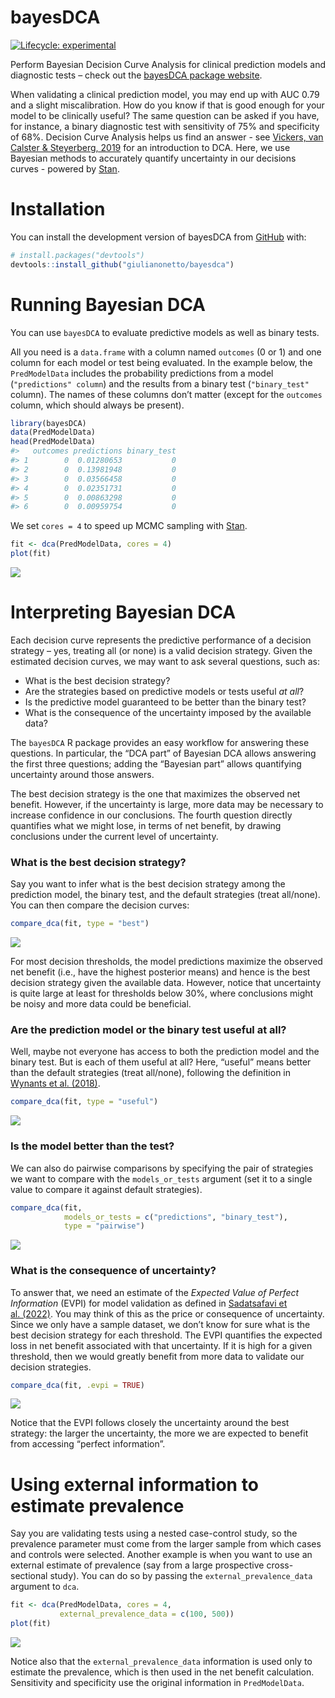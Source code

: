 
<!-- README.md is generated from README.Rmd. Please edit that file -->

# bayesDCA

<!-- badges: start -->

[![Lifecycle:
experimental](https://img.shields.io/badge/lifecycle-experimental-orange.svg)](https://lifecycle.r-lib.org/articles/stages.html#experimental)
<!-- badges: end -->

Perform Bayesian Decision Curve Analysis for clinical prediction models
and diagnostic tests – check out the [bayesDCA package
website](https://giulianonetto.github.io/bayesdca).

When validating a clinical prediction model, you may end up with AUC
0.79 and a slight miscalibration. How do you know if that is good enough
for your model to be clinically useful? The same question can be asked
if you have, for instance, a binary diagnostic test with sensitivity of
75% and specificity of 68%. Decision Curve Analysis helps us find an
answer - see [Vickers, van Calster & Steyerberg,
2019](https://diagnprognres.biomedcentral.com/articles/10.1186/s41512-019-0064-7)
for an introduction to DCA. Here, we use Bayesian methods to accurately
quantify uncertainty in our decisions curves - powered by
[Stan](https://mc-stan.org/).

# Installation

You can install the development version of bayesDCA from
[GitHub](https://github.com/) with:

``` r
# install.packages("devtools")
devtools::install_github("giulianonetto/bayesdca")
```

# Running Bayesian DCA

You can use `bayesDCA` to evaluate predictive models as well as binary
tests.

All you need is a `data.frame` with a column named `outcomes` (0 or 1)
and one column for each model or test being evaluated. In the example
below, the `PredModelData` includes the probability predictions from a
model (`"predictions" column`) and the results from a binary test
(`"binary_test"` column). The names of these columns don’t matter
(except for the `outcomes` column, which should always be present).

``` r
library(bayesDCA)
data(PredModelData)
head(PredModelData)
#>   outcomes predictions binary_test
#> 1        0  0.01280653           0
#> 2        0  0.13981948           0
#> 3        0  0.03566458           0
#> 4        0  0.02351731           0
#> 5        0  0.00863298           0
#> 6        0  0.00959754           0
```

We set `cores = 4` to speed up MCMC sampling with
[Stan](https://mc-stan.org/).

``` r
fit <- dca(PredModelData, cores = 4)
plot(fit)
```

![](man/figures/README-unnamed-chunk-4-1.png)<!-- -->

# Interpreting Bayesian DCA

Each decision curve represents the predictive performance of a decision
strategy – yes, treating all (or none) is a valid decision strategy.
Given the estimated decision curves, we may want to ask several
questions, such as:

-   What is the best decision strategy?
-   Are the strategies based on predictive models or tests useful *at
    all*?
-   Is the predictive model guaranteed to be better than the binary
    test?
-   What is the consequence of the uncertainty imposed by the available
    data?

The `bayesDCA` R package provides an easy workflow for answering these
questions. In particular, the “DCA part” of Bayesian DCA allows
answering the first three questions; adding the “Bayesian part” allows
quantifying uncertainty around those answers.

The best decision strategy is the one that maximizes the observed net
benefit. However, if the uncertainty is large, more data may be
necessary to increase confidence in our conclusions. The fourth question
directly quantifies what we might lose, in terms of net benefit, by
drawing conclusions under the current level of uncertainty.

### What is the best decision strategy?

Say you want to infer what is the best decision strategy among the
prediction model, the binary test, and the default strategies (treat
all/none). You can then compare the decision curves:

``` r
compare_dca(fit, type = "best")
```

![](man/figures/README-unnamed-chunk-5-1.png)<!-- -->

For most decision thresholds, the model predictions maximize the
observed net benefit (i.e., have the highest posterior means) and hence
is the best decision strategy given the available data. However, notice
that uncertainty is quite large at least for thresholds below 30%, where
conclusions might be noisy and more data could be beneficial.

### Are the prediction model or the binary test useful at all?

Well, maybe not everyone has access to both the prediction model and the
binary test. But is each of them useful at all? Here, “useful” means
better than the default strategies (treat all/none), following the
definition in [Wynants et
al. (2018)](https://pubmed.ncbi.nlm.nih.gov/29575170/).

``` r
compare_dca(fit, type = "useful")
```

![](man/figures/README-unnamed-chunk-6-1.png)<!-- -->

### Is the model better than the test?

We can also do pairwise comparisons by specifying the pair of strategies
we want to compare with the `models_or_tests` argument (set it to a
single value to compare it against default strategies).

``` r
compare_dca(fit, 
            models_or_tests = c("predictions", "binary_test"), 
            type = "pairwise")
```

![](man/figures/README-unnamed-chunk-7-1.png)<!-- -->

### What is the consequence of uncertainty?

To answer that, we need an estimate of the *Expected Value of Perfect
Information* (EVPI) for model validation as defined in [Sadatsafavi et
al. (2022)](https://arxiv.org/abs/2208.03343). You may think of this as
the price or consequence of uncertainty. Since we only have a sample
dataset, we don’t know for sure what is the best decision strategy for
each threshold. The EVPI quantifies the expected loss in net benefit
associated with that uncertainty. If it is high for a given threshold,
then we would greatly benefit from more data to validate our decision
strategies.

``` r
compare_dca(fit, .evpi = TRUE)
```

![](man/figures/README-unnamed-chunk-8-1.png)<!-- -->

Notice that the EVPI follows closely the uncertainty around the best
strategy: the larger the uncertainty, the more we are expected to
benefit from accessing “perfect information”.

# Using external information to estimate prevalence

Say you are validating tests using a nested case-control study, so the
prevalence parameter must come from the larger sample from which cases
and controls were selected. Another example is when you want to use an
external estimate of prevalence (say from a large prospective
cross-sectional study). You can do so by passing the
`external_prevalence_data` argument to `dca`.

``` r
fit <- dca(PredModelData, cores = 4,
           external_prevalence_data = c(100, 500))
plot(fit)
```

![](man/figures/README-unnamed-chunk-9-1.png)<!-- -->

Notice also that the `external_prevalence_data` information is used only
to estimate the prevalence, which is then used in the net benefit
calculation. Sensitivity and specificity use the original information in
`PredModelData`.

